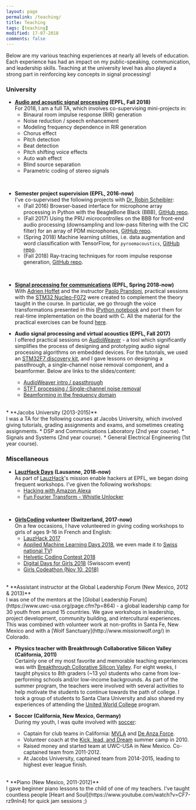 ```yaml
---
layout: page
permalink: /teaching/
title: Teaching
tags: [teaching]
modified: 17-07-2018
comments: false
---
```


Below are my various teaching experiences at nearly all levels of education. Each experience has had an impact on my public-speaking, communication, and leadership skills. Teaching at the university level has also played a strong part in reinforcing key concepts in signal processing!


### University

* **[Audio and acoustic signal processing](http://edu.epfl.ch/coursebook/en/audio-and-acoustic-signal-processing-COM-415) (EPFL, Fall 2018)**<br>
For 2018, I am a full TA, which involves co-supervising mini-projects in:
    * Binaural room impulse response (RIR) generation
    * Noise reduction / speech enhancement
    * Modeling frequency dependence in RIR generation
    * Chorus effect
    * Pitch detection
    * Beat detection
    * Pitch shifting voice effects
    * Auto wah effect
    * Blind source separation
    * Parametric coding of stereo signals  
<br>

* **Semester project supervision (EPFL, 2016-now)**<br>
I've co-supervised the following projects with <a href="http://www.robinscheibler.org/" target="_blank">Dr. Robin Scheibler</a>:
    * (Fall 2016) Browser-based interface for microphone array processing in Python with the BeagleBone Black (BBB), [GitHub repo](https://github.com/LCAV/easy-dsp).
    * (Fall 2017) Using the PRU microcontrolles on the BBB for front-end audio processing (downsampling and low-pass filtering with the CIC filter) for an array of PDM microphones, [GitHub repo](https://github.com/Scrashdown/PRU-Audio-Processing).
    * (Spring 2018) Machine learning utilities, i.e. data augmentation and word classification with TensorFlow, for `pyroomacoustics`, [GitHub repo](https://github.com/alexismermet/pyroomacoustics/tree/master/examples/final_scripts_for_final).  
    * (Fall 2018) Ray-tracing techniques for room impulse response generation, [GitHub repo](https://github.com/CyrilCadoux/pyroomacoustics).  
<br>

* **[Signal processing for communications](http://edu.epfl.ch/coursebook/fr/signal-processing-for-communications-COM-303) (EPFL, Spring 2018-now)**<br>
With [Adrien Hoffet](https://people.epfl.ch/adrien.hoffet?lang=fr&cvlang=fr) and the instructor [Paolo Prandoni](https://lcav.epfl.ch/people/paolo.prandoni), practical sessions with the [STM32 Nucleo-F072](http://www.st.com/en/evaluation-tools/nucleo-f072rb.html) were created to complement the theory taught in the course. In particular, we go through the voice transformations presented in this [IPython notebook](https://github.com/prandoni/COM303/blob/master/voice_transformer/voicetrans.ipynb) and port them for real-time implementation on the board with C. All the material for the practical exercises can be found [here](https://lcav.gitbook.io/dsp-labs/).

* **Audio signal processing and virtual acoustics (EPFL, Fall 2017)**<br>
I offered practical sessions on [AudioWeaver](https://dspconcepts.com/solutions/audio-weaver) - a tool which significantly simplifies the process of designing and prototyping audio signal processing algorithms on embedded devices. For the tutorials, we used an [STM32F7 discovery kit](http://www.st.com/en/evaluation-tools/32f769idiscovery.html), and I gave lessons on designing a passthrough, a single-channel noise removal component, and a beamformer. Below are links to the slides/content:
    * <a href="https://drive.google.com/drive/folders/1tKxxhCo-dmA_fHBSpa99EhwWhgBdLI0Y?usp=sharing" target="_blank">AudioWeaver intro / passthrough</a>
    * <a href="https://drive.google.com/drive/folders/18sF4oqUtQeWtz_svH6a2cKl0DHXBqmJO?usp=sharing" target="_blank">STFT processing / Single-channel noise removal</a>
    * <a href="https://drive.google.com/drive/folders/104ltiqOSFwK7yAaO3GCWKioVLV3f4REY?usp=sharing" target="_blank">Beamforming in the frequency domain</a>  
<br>
* **Jacobs University (2013-2015)**<br>
I was a TA for the following courses at Jacobs University, which involved giving tutorials, grading assignments and exams, and sometimes creating assignments.
    * DSP and Communications Laboratory (2nd year course).
    * Signals and Systems (2nd year course).
    * General Electrical Engineering (1st year course).


### Miscellaneous

* **[LauzHack Days](https://lauzhack.com/workshops) (Lausanne, 2018-now)**<br>
As part of [LauzHack](https://lauzhack.com/)'s mission enable hackers at EPFL, we began doing frequent workshops. I've given the following workshops:
    * [Hacking with Amazon Alexa](https://localhost.mlh.io/activities/build-with-alexa/)
    * [Fun Fourier Transform - Whistle Unlocker](https://github.com/ebezzam/melody-detection)       
<br>

* **[GirlsCoding](https://girlscoding.org/) volunteer (Switzerland, 2017-now)**<br>
On a few occasions, I have volunteered in giving coding workshops to girls of ages 9-16 in French and English:
    * [LauzHack 2017](http://girlscoding.org/event/lauzhack-mini/)
    * [Applied Machine Learning Days 2018](http://girlscoding.org/event/girlscoding-applied-machine-learning-days/), we even made it to <a href="https://actu.epfl.ch/news/girls-coding-on-rts/" target="_blank">Swiss national TV</a>!
    * [Helvetic Coding Contest 2018](http://girlscoding.org/event/helvetic-coding-contest-mini/)
    * [Digital Days for Girls 2018](http://girlscoding.org/event/digital-days-4-girls/) (Swisscom event)  
    * [Girls Codeathon (Nov 10, 2018)](http://girlscoding.org/event/girls-codeathon/)    
<br>
* **Assistant instructor at the Global Leadership Forum (New Mexico, 2012 & 2013)**<br>
I was one of the mentors at the [Global Leadership Forum](https://www.uwc-usa.org/page.cfm?p=864) - a global leadership camp for 30 youth from around 15 countries. We gave workshops in leadership, project development, community building, and intercultural experiences. This was combined with volunteer work at non-profits in Santa Fe, New Mexico and with a [Wolf Sanctuary](http://www.missionwolf.org/) in Colorado.


* **Physics teacher with Breakthrough Collaborative Silicon Valley (California, 2011)**<br>
Certainly one of my most favorite and memorable teaching experiences was with <a href="http://www.breakthroughsv.org/" target="_blank">Breakthrough Collorative Silicon Valley</a>. For eight weeks, I taught physics to 8th graders (~13 yo) students who came from low-performing schools and/or low-income backgrounds. As part of the summer program, the teachers were involved with several activities to help motivate the students to continue towards the path of college. I took a group of students to Santa Clara University and also shared my experiences of attending the [United World College](https://www.uwc.org/) program.

* **Soccer (California, New Mexico, Germany)**<br>
During my youth, I was quite involved with [soccer](/blog/soccer-vs-football):
    * Captain for club teams in California: [MVLA](https://www.mvlasoccer.org/) and [De Anza Force](https://www.deanzaforce.org/).
    * Volunteer coach at the [Kick, lead, and Dream](http://www.kldsoccer.com/) summer camp in 2010.
    * Raised money and started team at UWC-USA in New Mexico. Co-captained team from 2011-2012.
    * At Jacobs University, captained team from 2014-2015, leading to highest ever league finish.  
<br>
* **Piano (New Mexico, 2011-2012)**<br>
I gave beginner piano lessons to the child of one of my teachers. I've taught countless people [Heart and Soul](https://www.youtube.com/watch?v=CF7-rz9nIn4) for quick jam sessions ;)